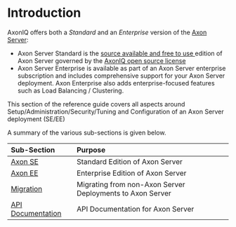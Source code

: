 # Introduction

AxonIQ offers both a _Standard_ and an _Enterprise_ version of the [Axon Server](../axon-server-introduction.md):

* Axon Server Standard  is the [source available and free to use ](https://github.com/AxonIQ/axon-server-se)edition of Axon Server governed by the [AxonIQ open source license](https://github.com/AxonIQ/axon-server-se/blob/master/LICENSE)
* Axon Server Enterprise is available as part of an Axon Server enterprise subscription and includes comprehensive support for your Axon Server deployment. Axon Enterprise also adds enterprise-focused features such as Load Balancing / Clustering.

This section of the reference guide covers all aspects around Setup/Administration/Security/Tuning and Configuration of an Axon Server deployment \(SE/EE\)

A summary of the various sub-sections is given below.

| Sub-Section | Purpose |
| :--- | :--- |
| [Axon SE](standard-edition/) | Standard Edition of Axon Server |
| [Axon EE](enterprise-edition/) | Enterprise Edition of Axon Server |
| [Migration](migration/) | Migrating from non-Axon Server Deployments to Axon Server |
| [API Documentation](api-documentation.md) | API Documentation for Axon Server |


